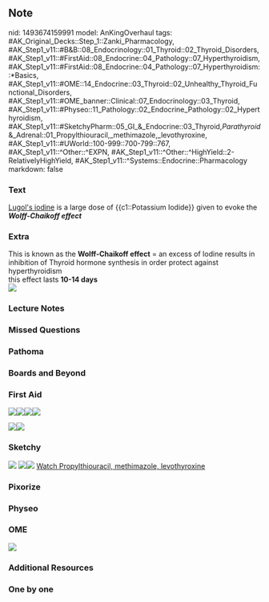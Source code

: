 ## Note
nid: 1493674159991
model: AnKingOverhaul
tags: #AK_Original_Decks::Step_1::Zanki_Pharmacology, #AK_Step1_v11::#B&B::08_Endocrinology::01_Thyroid::02_Thyroid_Disorders, #AK_Step1_v11::#FirstAid::08_Endocrine::04_Pathology::07_Hyperthyroidism, #AK_Step1_v11::#FirstAid::08_Endocrine::04_Pathology::07_Hyperthyroidism::*Basics, #AK_Step1_v11::#OME::14_Endocrine::03_Thyroid::02_Unhealthy_Thyroid_Functional_Disorders, #AK_Step1_v11::#OME_banner::Clinical::07_Endocrinology::03_Thyroid, #AK_Step1_v11::#Physeo::11_Pathology::02_Endocrine_Pathology::02_Hyperthyroidism, #AK_Step1_v11::#SketchyPharm::05_GI_&_Endocrine::03_Thyroid,_Parathyroid_&_Adrenal::01_Propylthiouracil,_methimazole,_levothyroxine, #AK_Step1_v11::#UWorld::100-999::700-799::767, #AK_Step1_v11::^Other::^EXPN, #AK_Step1_v11::^Other::^HighYield::2-RelativelyHighYield, #AK_Step1_v11::^Systems::Endocrine::Pharmacology
markdown: false

### Text
<u>Lugol's iodine</u> is a large dose of {{c1::Potassium Iodide}}
given to evoke the <b><i>Wolff-Chaikoff effect</i></b>

### Extra
<div>
  This is known as the <b>Wolff-Chaikoff effect</b> = an excess of
  Iodine results in inhibition of Thyroid hormone synthesis in
  order protect against hyperthyroidism
</div>
<div>
  this effect lasts <b>10-14 days</b>
</div><img src=
"Screen%20Shot%202017-05-01%20at%203.28.32%20PM.png">

### Lecture Notes


### Missed Questions


### Pathoma


### Boards and Beyond


### First Aid
<img src="paste-33642478829571.jpg"><img src=
"paste-42627550412803.jpg"><img src=
"paste-27977416966147.jpg"><img src="paste-28067611279363.jpg">
<div><img src="paste-33500744908803.jpg"><img src=
"paste-33243046871043.jpg"></div>

### Sketchy
<img src="paste-26362ac50f2e247b137b5fb1b0f858997b663c55.png">
<img src=
"paste-f1252403d98f102fe9eb52ba9e2b40e630bf516b.png"><img src=
"paste-cf43eeb5e3cba9c4dd36073ae1a1f1703533f7e6.png"> <a href=
"https://dashboard.sketchy.com/study/medical/courses/medical-pharmacology/units/medical-pharmacology-gi-endocrine/videos/medical-pharmacology-gi-and-endocrine-thyroid-parathyroid-and-adrenal-propylthiouracil-methimazole-levothyroxine?utm_source=anki&utm_medium=partnership&utm_campaign=february_update&utm_content=medical">
Watch Propylthiouracil, methimazole, levothyroxine</a>

### Pixorize


### Physeo


### OME
<div class="ome-widget">
  <a href=
  "https://onlinemeded.org/spa/endocrinology/thyroid/acquire?ref=anki">
  <img src="_OME_AnkiFlashcards_Lesson_2.png"></a>
</div>

### Additional Resources


### One by one

